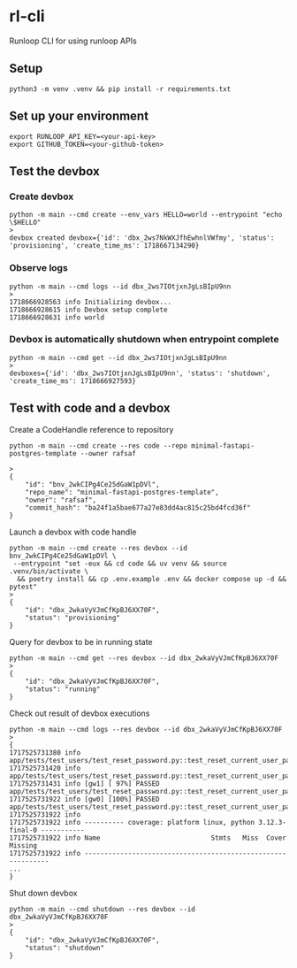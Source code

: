 # rl-cli
Runloop CLI for using runloop APIs

## Setup
```
python3 -m venv .venv && pip install -r requirements.txt
```

## Set up your environment
```commandline
export RUNLOOP_API_KEY=<your-api-key>
export GITHUB_TOKEN=<your-github-token>
```

## Test the devbox

### Create devbox
```commandline
python -m main --cmd create --env_vars HELLO=world --entrypoint "echo \$HELLO"
>
devbox created devbox={'id': 'dbx_2ws7NkWXJfhEwhnlVWfmy', 'status': 'provisioning', 'create_time_ms': 1718667134290}
```

### Observe logs
```commandline
python -m main --cmd logs --id dbx_2ws7IOtjxnJgLsBIpU9nn  
>
1718666928563 info Initializing devbox...
1718666928615 info Devbox setup complete
1718666928631 info world
```

### Devbox is automatically shutdown when entrypoint complete
```commandline
python -m main --cmd get --id dbx_2ws7IOtjxnJgLsBIpU9nn
>   
devboxes={'id': 'dbx_2ws7IOtjxnJgLsBIpU9nn', 'status': 'shutdown', 'create_time_ms': 1718666927593}
```

## Test with code and a devbox
Create a CodeHandle reference to repository
```commandline
python -m main --cmd create --res code --repo minimal-fastapi-postgres-template --owner rafsaf

>
{
    "id": "bnv_2wkCIPg4Ce25dGaW1pDVl",
    "repo_name": "minimal-fastapi-postgres-template",
    "owner": "rafsaf",
    "commit_hash": "ba24f1a5bae677a27e83dd4ac815c25bd4fcd36f"
}
```

Launch a devbox with code handle
```commandline
python -m main --cmd create --res devbox --id bnv_2wkCIPg4Ce25dGaW1pDVl \
 --entrypoint "set -eux && cd code && uv venv && source .venv/bin/activate \
  && poetry install && cp .env.example .env && docker compose up -d && pytest"
>
{
    "id": "dbx_2wkaVyVJmCfKpBJ6XX70F",
    "status": "provisioning"
}  
```

Query for devbox to be in running state
```commandline
python -m main --cmd get --res devbox --id dbx_2wkaVyVJmCfKpBJ6XX70F
>
{
    "id": "dbx_2wkaVyVJmCfKpBJ6XX70F",
    "status": "running"
}
```

Check out result of devbox executions
```commandline
python -m main --cmd logs --res devbox --id dbx_2wkaVyVJmCfKpBJ6XX70F
>
{
1717525731380 info app/tests/test_users/test_reset_password.py::test_reset_current_user_password_is_changed_in_db 
1717525731420 info app/tests/test_users/test_reset_password.py::test_reset_current_user_password_status_code 
1717525731431 info [gw1] [ 97%] PASSED app/tests/test_users/test_reset_password.py::test_reset_current_user_password_status_code 
1717525731922 info [gw0] [100%] PASSED app/tests/test_users/test_reset_password.py::test_reset_current_user_password_is_changed_in_db 
1717525731922 info 
1717525731922 info ---------- coverage: platform linux, python 3.12.3-final-0 -----------
1717525731922 info Name                            Stmts   Miss  Cover   Missing
1717525731922 info -------------------------------------------------------------
...
}
```
Shut down devbox
```commandline
python -m main --cmd shutdown --res devbox --id dbx_2wkaVyVJmCfKpBJ6XX70F
>
{
    "id": "dbx_2wkaVyVJmCfKpBJ6XX70F",
    "status": "shutdown"
}
```
